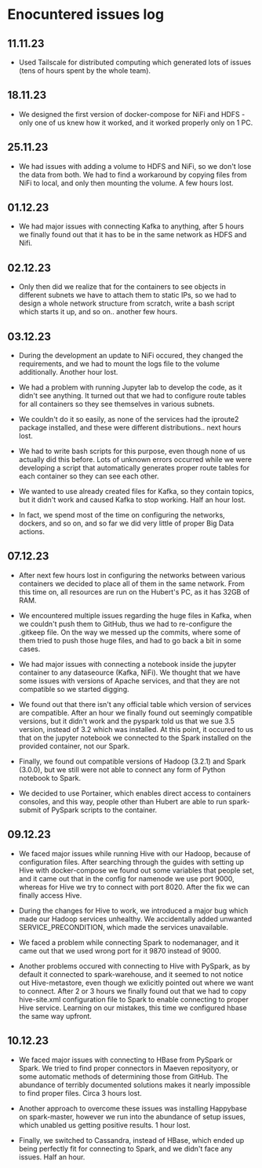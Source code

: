 # Enocuntered issues log

## 11.11.23

* Used Tailscale for distributed computing which generated lots of issues (tens of hours spent by the whole team).

## 18.11.23

* We designed the first version of docker-compose for NiFi and HDFS - only one of us knew how it worked, and it worked properly only on 1 PC.

## 25.11.23

* We had issues with adding a volume to HDFS and NiFi, so we don't lose the data from both. We had to find a workaround by copying files from NiFi to local, and only then mounting the volume. A few hours lost.

## 01.12.23

* We had major issues with connecting Kafka to anything, after 5 hours we finally found out that it has to be in the same network as HDFS and Nifi.

## 02.12.23

* Only then did we realize that for the containers to see objects in different subnets we have to attach them to static IPs, so we had to design a whole network structure from scratch, write a bash script which starts it up, and so on.. another few hours.

## 03.12.23

* During the development an update to NiFi occured, they changed the requirements, and we had to mount the logs file to the volume additionally. Another hour lost.

* We had a problem with running Jupyter lab to develop the code, as it didn't see anything. It turned out that we had to configure route tables for all containers so they see themselves in various subnets.

* We couldn't do it so easily, as none of the services had the iproute2 package installed, and these were different distributions.. next hours lost.

* We had to write bash scripts for this purpose, even though none of us actually did this before. Lots of unknown errors occurred while we were developing a script that automatically generates proper route tables for each container so they can see each other.

* We wanted to use already created files for Kafka, so they contain topics, but it didn't work and caused Kafka to stop working. Half an hour lost.

* In fact, we spend most of the time on configuring the networks, dockers, and so on, and so far we did very little of proper Big Data actions.

## 07.12.23

* After next few hours lost in configuring the networks between various containers we decided to place all of them in the same network. From this time on, all resources are run on the Hubert's PC, as it has 32GB of RAM.

* We encountered multiple issues regarding the huge files in Kafka, when we couldn't push them to GitHub, thus we had to re-configure the .gitkeep file. On the way we messed up the commits, where some of them tried to push those huge files, and had to go back a bit in some cases.

* We had major issues with connecting a notebook inside the jupyter container to any dataseource (Kafka, NiFi). We thought that we have some issues with versions of Apache services, and that they are not compatible so we started digging.

* We found out that there isn't any official table which version of services are compatible. After an hour we finally found out seemingly compatible versions, but it didn't work and the pyspark told us that we sue 3.5 version, instead of 3.2 which was installed. At this point, it occured to us that on the jupyter notebook we connected to the Spark installed on the provided container, not our Spark.

* Finally, we found out compatible versions of Hadoop (3.2.1) and Spark (3.0.0), but we still were not able to connect any form of Python notebook to Spark.

* We decided to use Portainer, which enables direct access to containers consoles, and this way, people other than Hubert are able to run spark-submit of PySpark scripts to the container.

## 09.12.23

* We faced major issues while running Hive with our Hadoop, because of configuration files. After searching through the guides with setting up Hive with docker-compose we found out some variables that people set, and it came out that in the config for namenode we use port 9000, whereas for Hive we try to connect with port 8020. After the fix we can finally access Hive.

* During the changes for Hive to work, we introduced a major bug which made our Hadoop services unhealthy. We accidentally added unwanted SERVICE_PRECONDITION, which made the services unavailable.

* We faced a problem while connecting Spark to nodemanager, and it came out that we used wrong port for it 9870 instead of 9000.

* Another problems occured with connecting to Hive with PySpark, as by default it connected to spark-warehouse, and it seemed to not notice out Hive-metastore, even though we exlicitly pointed out where we want to connect. After 2 or 3 hours we finally found out that we had to copy hive-site.xml configuration file to Spark to enable connecting to proper Hive service. Learning on our mistakes, this time we configured hbase the same way upfront.

## 10.12.23

* We faced major issues with connecting to HBase from PySpark or Spark. We tried to find proper connectors in Maeven reposityory, or some automatic methods of determining those from GitHub. The abundance of terribly documented solutions makes it nearly impossible to find proper files. Circa 3 hours lost.

* Another approach to overcome these issues was installing Happybase on spark-master, however we run into the abundance of setup issues, which unabled us getting positive results. 1 hour lost.

* Finally, we switched to Cassandra, instead of HBase, which ended up being perfectly fit for connecting to Spark, and we didn't face any issues. Half an hour.